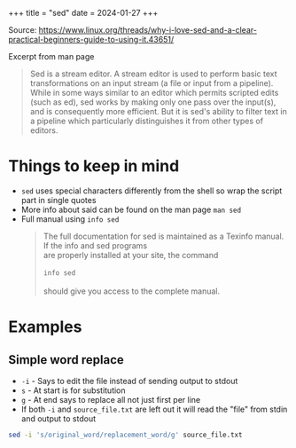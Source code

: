+++
title = "sed"
date = 2024-01-27
+++

Source: <https://www.linux.org/threads/why-i-love-sed-and-a-clear-practical-beginners-guide-to-using-it.43651/>

Excerpt from man page

> Sed is a stream editor. A stream editor is used to perform basic text transformations on an input stream (a file or input from a pipeline).
> While in some ways similar to an editor which permits scripted edits (such as ed), sed works by making only one pass over the input(s), and is consequently more efficient.
> But it is sed's ability to filter text in a pipeline which particularly distinguishes it from other types of editors.

# Things to keep in mind

- `sed` uses special characters differently from the shell so wrap the script part in single quotes
- More info about said can be found on the man page `man sed`
- Full manual using `info sed`
  > The full documentation for sed is maintained as a Texinfo manual. If the info and sed programs\
  > are properly installed at your site, the command\
  > \
  > `info sed`\
  > \
  > should give you access to the complete manual.

# Examples

## Simple word replace

- `-i` - Says to edit the file instead of sending output to stdout
- `s` - At start is for substitution
- `g` - At end says to replace all not just first per line
- If both `-i` and `source_file.txt` are left out it will read the "file" from stdin and output to stdout

```sh
sed -i 's/original_word/replacement_word/g' source_file.txt
```
